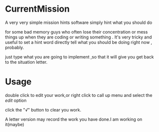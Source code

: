 # CurrentMission

A very very simple mission hints software simply hint what you should do

for some bad memory guys who often lose their concentration or mess things up when they are coding or writing something . It's very tricky and useful to set a hint word directly tell what you should be doing right now , probably.

just type what you are going to implement ,so that it will  give you get back to the situation letter.


# Usage

double click to edit your work,or right click to call up menu and select the *edit* option

click the "√" button to clear you work.

A letter version may record the work you have done.I am working on it(maybe)

